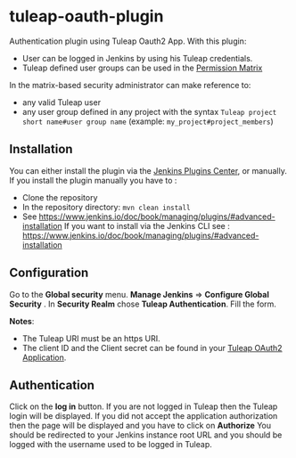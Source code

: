 # tuleap-oauth-plugin
Authentication plugin using Tuleap Oauth2 App.
With this plugin:

 - User can be logged in Jenkins by using his Tuleap credentials.
 - Tuleap defined user groups can be used in the [Permission Matrix](https://plugins.jenkins.io/matrix-auth/)

In the matrix-based security administrator can make reference to:

 -  any valid Tuleap user
 -  any user group defined in any project with the syntax `Tuleap project short name#user group name` (example: `my_project#project_members`)

## Installation
You can either install the plugin via the [Jenkins Plugins Center](https://www.jenkins.io/doc/book/managing/plugins/#from-the-web-ui), or manually.
If you install the plugin manually you have to :
 - Clone the repository
 - In the repository directory: ``` mvn clean install ```
 - See https://www.jenkins.io/doc/book/managing/plugins/#advanced-installation
If you want to install via the Jenkins CLI see : https://www.jenkins.io/doc/book/managing/plugins/#advanced-installation

## Configuration

Go to the **Global security** menu. **Manage Jenkins** => **Configure Global Security** .
In **Security Realm** chose **Tuleap Authentication**.
Fill the form.

**Notes**:
 - The Tuleap URI must be an https URI.
 - The client ID and the Client secret can be found in your [Tuleap OAuth2 Application](https://docs.tuleap.org/user-guide/oauth2.html).


## Authentication
Click on the **log in** button.
If you are not logged in Tuleap then the Tuleap login will be displayed.
If you did not accept the application authorization then the page will be displayed and you have to click on **Authorize**
You should be redirected to your Jenkins instance root URL and you should be logged with the username used to be logged in Tuleap.
